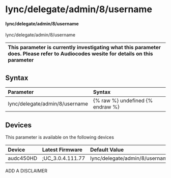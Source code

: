 ﻿---
description: lync/delegate/admin/8/username
search: false
---

# lync/delegate/admin/8/username

#### lync/delegate/admin/8/username

lync/delegate/admin/8/username


| This parameter is currently investigating what this parameter does. Please refer to Audiocodes wesite for details on this parameter | 
| :--- |

## Syntax
| Parameter | Syntax |
| :--- | :--- |
|lync/delegate/admin/8/username | {% raw %} undefined {% endraw %}|

## Devices
This parameter is available on the following devices

| Device | Latest Firmware | Default Value |
|:---|:---|:---|
| audc450HD | ;UC_3.0.4.111.77 | lync/delegate/admin/8/username= 

ADD A DISCLAIMER
